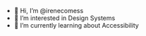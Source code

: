 - 👋 Hi, I’m @irenecomess
- 👀 I’m interested in Design Systems 
- 🌱 I’m currently learning about Accessibility


<!---
irenecomess/irenecomess is a ✨ special ✨ repository because its `README.md` (this file) appears on your GitHub profile.
You can click the Preview link to take a look at your changes.
--->
